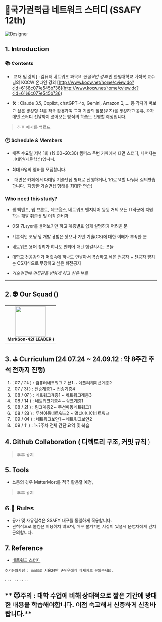 # 🌇국가권력급 네트워크 스터디 (SSAFY 12th)

![Designer](https://github.com/user-attachments/assets/81714580-f8ec-4c91-8661-6b1dc5728dc2)


## 1. Introduction  


### 📚 Contents  


- [교재 및 강의] : 컴퓨터 네트워크 과목의  *전설적인 강의* 인 한양대학교 이석복 교수님의 KOCW 온라인 강의
[http://www.kocw.net/home/cview.do?cid=6166c077e545b736](http://www.kocw.net/home/cview.do?cid=6166c077e545b736)

- 🛠️ : Claude 3.5, Copilot, chatGPT-4o, Gemini, Amazon Q,.... 등 각자가 써보고 싶은 생성형 AI를 적극 활용하여 교재 기반의 질문(퀴즈)을 생성하고 공유,
각자 대면 스터디 전날까지 풀어보는 방식의 학습도 진행할 예정입니다.

> 추후 예시를 업로드


### 🕑 Schedule & Members 

-  매주 수요일 저녁 1회 (19:00~20:30) 캠퍼스 주변 카페에서 대면 스터디, 나머지는 비대면(자율학습)입니다.

-  최대 6명의 멤버를 모집합니다.

- : 대면은 카페에서 다대일 기술면접 형태로 진행하거나, 1:1로 역할 나눠서 질의연습합니다. (다양한 기술면접 형태를 최대한 연습)


  

###  Who need this study?  


- 웹 백엔드, 웹 프론트, 데브옵스, 네트워크 엔지니어 등등 거의 모든 IT직군에 지원하는 개발 취준생 및 이직 준비자

- OSI 7Layer를 들어보기만 하고 계층별로 쉽게 설명하기 어려운 분

- 기본적인 코딩 및 개발 경험은 있으나 기반 기술(CS)에 대한 이해가 부족한 분

- 네트워크 용어 정리가 하나도 안되어 매번 헷갈리시는 분들

- 대학교 전공강의가 머릿속에 하나도 안남아서 복습하고 싶은 전공자 + 전공자 뺨치는 CS지식으로 무장하고 싶은 비전공자

- *기술면접때 면접관을 반하게 하고 싶은 분들*


---  


## 2. 👽 Our Squad ()  



<table>
  <tr>
    <td align="center"><a href="https://github.com/MarkSon-42"><img src="https://avatars.githubusercontent.com/u/84828274?v=4?s=100" width="100px;" alt=""/><br /><sub><b>MarkSon-42( LEADER )</b></sub></a><br /></td>
  </tr>
</table>


  

## 3. ⛳ Curriculum (24.07.24 ~ 24.09.12  :  약 8주간 추석 전까지 진행)

1. ( 07 / 24 )  :   컴퓨터네트워크 기본1  ~  애플리케이션계층2
2. ( 07 / 31 )  :  	전송계층1  ~  전송계층4
3. ( 08 / 07 )  :   네트워크계층1  ~  네트워크계층3
4. ( 08 / 14 )  :   네트워크계층4  ~  링크계층1
5. ( 08 / 21 )  :   링크계층2  ~  무선이동네트워크1
6. ( 08 / 28 )  :   무선이동네트워크2  ~  멀티미디어네트워크
7. ( 09 / 04 )  :  	네트워크보안1  ~  	네트워크보안2 
8. ( 09 / 11 )  :   1~7주차 전체 간단 요약 및 복습

## 4. Github Collaboration ( 디렉토리 구조, 커밋 규칙 )  


> 추후 공지

## 5. Tools  

- 소통의 경우 MatterMost를 적극 활용할 예정, 

> 추후 공지

## 6.💎 Rules  


- 공가 및 사유결석은 SSAFY 내규를 동일하게 적용합니다.
- 원칙적으로 불참은 허용하지 않으며, 매우 불가피한 사정이 있을시 운영자에게 먼저 문의합니다.


## 7. Reference  


- [네트워크 스터디](https://github.com/Bluuubery/CS_Study_Networking)


~~~
추가문의사항 : mm으로 서울20반 손민우에게 메세지로 문의주세요.
~~~




.
.
.
.
.
.
.
.
.
.

** 😈주의 : 대학 수업에 비해 상대적으로 짧은 기간에 방대한 내용을 학습해야합니다. 이점 숙고해서 신중하게 신청바랍니다.**
---  




